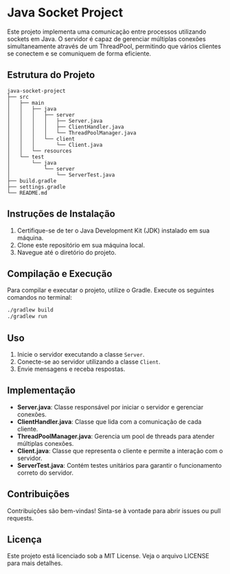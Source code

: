 # Java Socket Project

Este projeto implementa uma comunicação entre processos utilizando sockets em Java. O servidor é capaz de gerenciar múltiplas conexões simultaneamente através de um ThreadPool, permitindo que vários clientes se conectem e se comuniquem de forma eficiente.

## Estrutura do Projeto

```
java-socket-project
├── src
│   ├── main
│   │   ├── java
│   │   │   ├── server
│   │   │   │   ├── Server.java
│   │   │   │   ├── ClientHandler.java
│   │   │   │   └── ThreadPoolManager.java
│   │   │   └── client
│   │   │       └── Client.java
│   │   └── resources
│   └── test
│       └── java
│           └── server
│               └── ServerTest.java
├── build.gradle
├── settings.gradle
└── README.md
```

## Instruções de Instalação

1. Certifique-se de ter o Java Development Kit (JDK) instalado em sua máquina.
2. Clone este repositório em sua máquina local.
3. Navegue até o diretório do projeto.

## Compilação e Execução

Para compilar e executar o projeto, utilize o Gradle. Execute os seguintes comandos no terminal:

```bash
./gradlew build
./gradlew run
```

## Uso

1. Inicie o servidor executando a classe `Server`.
2. Conecte-se ao servidor utilizando a classe `Client`.
3. Envie mensagens e receba respostas.

## Implementação

- **Server.java**: Classe responsável por iniciar o servidor e gerenciar conexões.
- **ClientHandler.java**: Classe que lida com a comunicação de cada cliente.
- **ThreadPoolManager.java**: Gerencia um pool de threads para atender múltiplas conexões.
- **Client.java**: Classe que representa o cliente e permite a interação com o servidor.
- **ServerTest.java**: Contém testes unitários para garantir o funcionamento correto do servidor.

## Contribuições

Contribuições são bem-vindas! Sinta-se à vontade para abrir issues ou pull requests.

## Licença

Este projeto está licenciado sob a MIT License. Veja o arquivo LICENSE para mais detalhes.